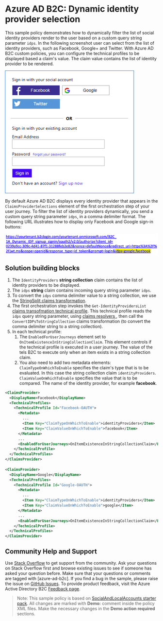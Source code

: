 # Azure AD B2C: Dynamic identity provider selection

This sample policy demonstrates how to dynamically filter the list of social identity providers render to the user based on a custom query string parameter `idps`. In the following screenshot user can select from the list of identity providers, such as Facebook, Google+ and Twitter. With Azure AD B2C custom policies, you can configure the technical profiles to be displayed based a claim's value. The  claim value contains the list of identity provider to be rendered.

![](media/IDPSelection.png)

By default Azure AD B2C displays every identity provider that appears in the `ClaimsProviderSelections` element of the first orchestration step of your user journey. To filter the list of identity providers dynamically, you send a custom query string parameter `idps`, in a comma delimiter format. The following URL illustrates how to display only Facebook and Google sign-in buttons:

![A screenshot of the Sign-in URL highlighting to add the query parameter at the end of URL for with 'idps' equal google separated by a comma and then 'facebook'.](media/sign-in-url.png)

## Solution building blocks

1. The `IdentityProviders` **string collection** claim contains the list of identity providers to be displayed.
1. The `idps` **string** claim contains incoming query string parameter `idps`.
1. To convert the `idps` comma delimiter value to a string collection, we use the [StringSplit claims transformation](https://docs.microsoft.com/en-us/azure/active-directory-b2c/string-transformations#stringsplit).
1. The first orchestration step invokes the `Get-IdentityProvidersList`  [claims transofmation technical profile](https://docs.microsoft.com/en-us/azure/active-directory-b2c/claims-transformation-technical-profile). This technical profile reads the `idps` query string parameter, using [claims resolvers ](https://docs.microsoft.com/en-us/azure/active-directory-b2c/claim-resolver-overview), then call the `ConvertIDPsToStringCollection` claims transformation (to convert the comma delimiter string to a string collection).
1. In each technical profile:
    1. The `EnabledForUserJourneys` element set to `OnItemExistenceInStringCollectionClaim`. This element controls if the technical profile is executed in a user journey. The value of the tels B2C to execute only when an item exists in a string collection claim.
    1. You also need to add two metadata elements: `ClaimTypeOnWhichToEnable` specifies the claim's type that is to be evaluated. In this case the string collection claim `identityProviders`. `ClaimValueOnWhichToEnable` specifies the value that is to be compared. The name of the identity provider, for example **facebook**.


```XML
<ClaimsProvider>
  <DisplayName>Facebook</DisplayName>
  <TechnicalProfiles>
    <TechnicalProfile Id="Facebook-OAUTH">
      <Metadata>
        ...
        <Item Key="ClaimTypeOnWhichToEnable">identityProviders</Item>
        <Item Key="ClaimValueOnWhichToEnable">facebook</Item>
      </Metadata>
      ...
      <EnabledForUserJourneys>OnItemExistenceInStringCollectionClaim</EnabledForUserJourneys>
    </TechnicalProfile>
  </TechnicalProfiles>
</ClaimsProvider>

<ClaimsProvider>
  <DisplayName>Google</DisplayName>
  <TechnicalProfiles>
    <TechnicalProfile Id="Google-OAUTH">
      <Metadata>
        ...
        <Item Key="ClaimTypeOnWhichToEnable">identityProviders</Item>
        <Item Key="ClaimValueOnWhichToEnable">google</Item>
      </Metadata>
      ...
      <EnabledForUserJourneys>OnItemExistenceInStringCollectionClaim</EnabledForUserJourneys>
    </TechnicalProfile>
  </TechnicalProfiles>
</ClaimsProvider>
```

## Community Help and Support
Use [Stack Overflow](https://stackoverflow.com/questions/tagged/azure-ad-b2c) to get support from the community. Ask your questions on Stack Overflow first and browse existing issues to see if someone has asked your question before. Make sure that your questions or comments are tagged with [azure-ad-b2c].
If you find a bug in the sample, please raise the issue on [GitHub Issues](https://github.com/azure-ad-b2c/samples/issues).
To provide product feedback, visit the Azure Active Directory B2C [Feedback page](https://feedback.azure.com/forums/169401-azure-active-directory?category_id=160596).

> Note:  This sample policy is based on [SocialAndLocalAccounts starter pack](https://github.com/Azure-Samples/active-directory-b2c-custom-policy-starterpack/tree/master/SocialAndLocalAccounts). All changes are marked with **Demo:** comment inside the policy XML files. Make the necessary changes in the **Demo action required** sections.
